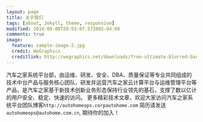 ```yaml
---
layout: page
title: 关于我们
tags: [about, Jekyll, theme, responsive]
modified: 2014-08-08T20:53:07.573882-04:00
comments: true
image:
  feature: sample-image-2.jpg
  credit: WeGraphics
  creditlink: http://wegraphics.net/downloads/free-ultimate-blurred-background-pack/
---
```

汽车之家系统平台部，由运维、研发、安全、DBA、质量保证等专业共同组成的技术中台产品与服务核心团队，研发并运营汽车之家云计算平台与运维管理平台等产品，是汽车之家基于新技术创新业务形态保持行业领先的基石，支撑了数以亿计的用户安全、稳定、快速的访问。
更多精彩技术文章，欢迎大家访问汽车之家系统平台团队博客`http://autohomeops.corpautohome.com`
简历请发送`autohomeops@autohome.com.cn`, 期待你的加入！
